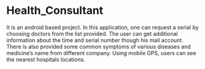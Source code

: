# Health_Consultant
It is an android based project. In this application, one can request a serial by choosing doctors from the list provided. The user can get additional information about the time and serial number though his mail account. There is also provided some common symptoms of various diseases and medicine’s name from different company. Using mobile GPS, users can see the nearest hospitals locations.
